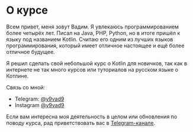 # О курсе
Всем привет, меня зовут Вадим. Я увлекаюсь программированием более четырёх лет. Писал на Java, PHP, Python,
но в итоге пришёл к языку под названием Kotlin. Считаю его одним из лучших языков программирования,
который имеет отличное настоящее и ещё более отличное будущее.

Я решил сделать свой небольшой курс о Kotlin для новичков, так как в интернете не так много курсов или 
туториалов на русском языке о Котлине.

Связь со мной:
- Telegram: [@y9vad9](https://t.me/y9vad9)
- Instagram [@y9vad9](https://instagram.com/y9vad9)

Если вам интересна моя деятельность в целом или обновления по поводу курса, рад приветствовать вас 
в [Telegram-канале](https://t.me/vadimmeta).
